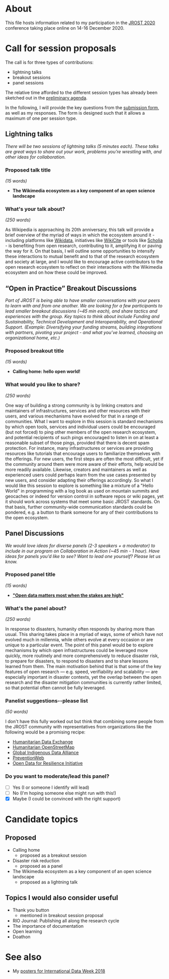 # About

This file hosts information related to my participation in the [JROST 2020](https://web.archive.org/web/20201103004144/https://investinopen.org/community/jrost-2020-conference/) conference taking place online on 14-16 December 2020.

# Call for session proposals

The call is for three types of contributions:
- lightning talks
- breakout sessions
- panel sessions

The relative time afforded to the different session types has already been sketched out in the [preliminary agenda](web.archive.org/web/20201103004337/https://investinopen.org/jrost2020-agenda/). 

In the following, I will provide the key questions from the [submission form](https://docs.google.com/forms/d/e/1FAIpQLSe7iKPRgNEKGogVd9xdKNL8JzzwkYw6MuENA-rYU8AmrK2mgw/viewform?usp=sf_link), as well as my responses. The form is designed such that it allows a maximum of one per session type.

## Lightning talks

*There will be two sessions of lightning talks (5 minutes each). These talks are great ways to share out your work, problems you’re wrestling with, and other ideas for collaboration.*

### Proposed talk title

*(15 words)*

* **The Wikimedia ecosystem as a key component of an open science landscape**

### What's your talk about?

*(250 words)*

As Wikipedia is approaching its 20th anniversary, this talk will provide a brief overview of the myriad of ways in which the ecosystem around it - including platforms like [Wikidata](https://wikidata.org/), initiatives like [WikiCite](https://meta.wikimedia.org/wiki/WikiCite) or tools like [Scholia](https://scholia.toolforge.org/) - is benefiting from open research, contributing to it, amplifying it or paving the way for it. On that basis, I will outline some opportunities to intensify these interactions to mutual benefit and to that of the research ecosystem and society at large, and I would like to encourage active contributors to the open research ecosystem to reflect on their interactions with the Wikimedia ecosystem and on how these could be improved.


## “Open in Practice” Breakout Discussions

*Part of JROST is being able to have smaller conversations with your peers to learn with and from one another. We are looking for a few participants to lead smaller breakout discussions (~45 min each), and share tactics and experiences with the group. Key topics to think about include Funding and Sustainability, Technical Development and Interoperability, and Operational Support.*
*(Example: Diversifying your funding streams, building integrations with partners, pivoting your project - and what you’ve learned, choosing an organizational home, etc.)*

### Proposed breakout title 

*(15 words)*

* **Calling home: hello open world!**

### What would you like to share? 

*(250 words)*

One way of building a strong community is by linking creators and maintainers of infrastructures, services and other resources with their users, and various mechanisms have evolved for that in a range of communities. What I want to explore in this session is standard mechanisms by which open tools, services and individual users could be encouraged (but not forced) to ping other members of the open research ecosystem, and potential recipients of such pings encouraged to listen in on at least a reasonable subset of those pings, provided that there is decent spam protection. For instance, many infrastructures or services are providing resources like tutorials that encourage users to familiarize themselves with the offerings. For new users, the first steps are often the most difficult, yet if the community around them were more aware of their efforts, help would be more readily available. Likewise, creators and maintainers as well as experienced users could perhaps learn from the use cases presented by new users, and consider adapting their offerings accordingly. So what I would like this session to explore is something like a mixture of a "Hello World" in programming with a log book as used on mountain summits and geocaches or indeed for version control in software repos or wiki pages, yet it should work across systems that meet some basic JROST standards. On that basis, further community-wide communication standards could be pondered, e.g. a button to thank someone for any of their contributions to the open ecosystem.


## Panel Discussions

*We would love ideas for diverse panels (2-3 speakers + a moderator) to include in our program on Collaboration in Action (~45 min - 1 hour). Have ideas for panels you’d like to see? Want to lead one yourself? Please let us know.*


### Proposed panel title

*(15 words)*

* **["Open data matters most when the stakes are high"](https://web.archive.org/web/20150906201924/https://medium.com/@WhiteHouse/ten-years-after-katrina-new-orleans-recovery-and-what-data-had-to-do-with-it-3df0bb2467e9)**

### What's the panel about?

*(250 words)*

In response to disasters, humanity often responds by sharing more than usual. This sharing takes place in a myriad of ways, some of which have not evolved much in millennia, while others evolve at every occasion or are unique to a particular event. The point of this panel would be to explore mechanisms by which open infrastructures could be leveraged more quickly, more routinely and more comprehensively to reduce disaster risk, to prepare for disasters, to respond to disasters and to share lessons learned from them. The main motivation behind that is that some of the key features of open research &mdash; e.g. speed, verifiability and scalability &mdash; are especially important in disaster contexts, yet the overlap between the open research and the disaster mitigation communities is currently rather limited, so that potential often cannot be fully leveraged.


### Panelist suggestions--please list

*(50 words)*

I don't have this fully worked out but think that combining some people from the JROST community with representatives from organizations like the following would be a promising recipe:

- [Humanitarian Data Exchange](https://humdata.org/)
- [Humanitarian OpenStreetMap](https://www.hotosm.org/)
- [Global Indigenous Data Alliance](https://www.gida-global.org/)
- [PreventionWeb](https://www.preventionweb.net)
- [Open Data for Resilience Initiative](https://opendri.org/)

### Do you want to moderate/lead this panel?

* [ ] Yes (I or someone I identify will lead)
* [ ] No (I'm hoping someone else might run with this!)
* [X] Maybe (I could be convinced with the right support)

# Candidate topics

## Proposed 

- Calling home
  - proposed as a breakout session
- Disaster risk reduction
  - proposed as a panel
- The Wikimedia ecosystem as a key component of an open science landscape
  - proposed as a lightning talk

## Topics I would also consider useful

- Thank you button
  - mentioned in breakout session proposal
- RIO Journal: Publishing all along the research cycle
- The importance of documentation
- Open learning
- Doathon


# See also

* My [posters for International Data Week 2018](https://www.wikidata.org/wiki/User:Daniel_Mietchen/International_Data_Week_2018)
